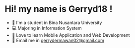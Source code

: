 # Hi! my name is Gerryd18 !
- 🏫 I'm a student in Bina Nusantara University
- 💻 Majoring in Information System
- 💯 Love to learn Mobile Application and Web Development 
- 📧 Email me in gerrydermawan02@gmail.com
